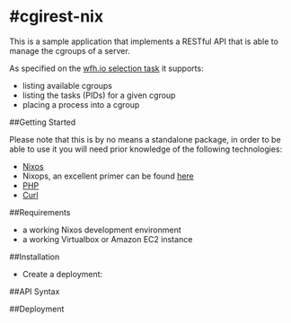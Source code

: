 #cgirest-nix
=====

This is a sample application that implements a RESTful API that is able to manage the cgroups of a server.

As specified on the [wfh.io selection task](https://www.wfh.io/jobs/379/) it supports:

- listing available cgroups
- listing the tasks (PIDs) for a given cgroup
- placing a process into a cgroup

##Getting Started

Please note that this is by no means a standalone package, in order to be able to use it you will need prior knowledge of the following technologies:

- [Nixos](https://nixos.org/)
- Nixops, an excellent primer can be found [here](http://zef.me/5981/deploying-a-simple-node-js-application-with-nixops)
- [PHP](http://php.net/)
- [Curl](http://curl.haxx.se/)

##Requirements

- a working Nixos development environment
- a working Virtualbox or Amazon EC2 instance

##Installation

- Create a deployment:


##API Syntax




##Deployment




